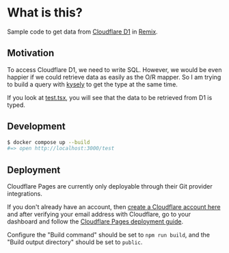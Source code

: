 # What is this?

Sample code to get data from [Cloudflare D1](https://developers.cloudflare.com/d1/) in [Remix](https://remix.run/docs).

## Motivation

To access Cloudflare D1, we need to write SQL. However, we would be even happier if we could retrieve data as easily as the O/R mapper.
So I am trying to build a query with [kysely](https://github.com/koskimas/kysely) to get the type at the same time.

If you look at [test.tsx](./app/routes/test.tsx), you will see that the data to be retrieved from D1 is typed.

## Development

```sh
$ docker compose up --build
#=> open http://localhost:3000/test
```

## Deployment

Cloudflare Pages are currently only deployable through their Git provider integrations.

If you don't already have an account, then [create a Cloudflare account here](https://dash.cloudflare.com/sign-up/pages) and after verifying your email address with Cloudflare, go to your dashboard and follow the [Cloudflare Pages deployment guide](https://developers.cloudflare.com/pages/framework-guides/deploy-anything).

Configure the "Build command" should be set to `npm run build`, and the "Build output directory" should be set to `public`.
